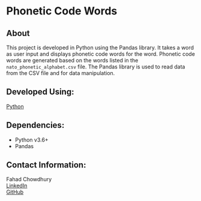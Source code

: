 # **Phonetic Code Words**
## About
This project is developed in Python using the Pandas library. It takes a word as user input and displays phonetic code words for the word. Phonetic code words are generated based on the words listed in the ```nato_phonetic_alphabet.csv``` file. The Pandas library is used to read data from the CSV file and for data manipulation.


## Developed Using:
[Python](https://www.python.org/)

## Dependencies:
- Python v3.6+
- Pandas

## Contact Information:
Fahad Chowdhury\
[LinkedIn](https://www.linkedin.com/in/fahad-chowdhury-fi)\
[GitHub](https://github.com/Fahad-Chowdhury)
